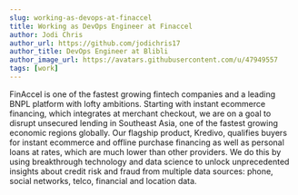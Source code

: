 ```yaml
---
slug: working-as-devops-at-finaccel
title: Working as DevOps Engineer at Finaccel
author: Jodi Chris
author_url: https://github.com/jodichris17
author_title: DevOps Engineer at Blibli
author_image_url: https://avatars.githubusercontent.com/u/47949557
tags: [work]
---
```


FinAccel is one of the fastest growing fintech companies and a leading BNPL platform with lofty ambitions. Starting with instant ecommerce financing, which integrates at merchant checkout, we are on a goal to disrupt unsecured lending in Southeast Asia, one of the fastest growing economic regions globally. Our flagship product, Kredivo, qualifies buyers for instant ecommerce and offline purchase financing as well as personal loans at rates, which are much lower than other providers. We do this by using breakthrough technology and data science to unlock unprecedented insights about credit risk and fraud from multiple data sources: phone, social networks, telco, financial and location data.